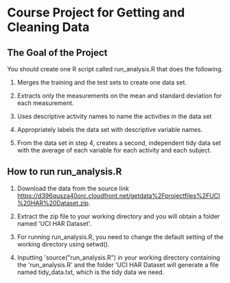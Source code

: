 # Course Project for Getting and Cleaning Data
## The Goal of the Project
You should create one R script called run_analysis.R that does the following. 

1. Merges the training and the test sets to create one data set.

2. Extracts only the measurements on the mean and standard deviation for each measurement. 

3. Uses descriptive activity names to name the activities in the data set

4. Appropriately labels the data set with descriptive variable names. 

5. From the data set in step 4, creates a second, independent tidy data set with the average of each variable for each activity and each subject.

## How to run run_analysis.R
1. Download the data from the source link https://d396qusza40orc.cloudfront.net/getdata%2Fprojectfiles%2FUCI%20HAR%20Dataset.zip.

2. Extract the zip file to your working directory and you will obtain a folder named 'UCI HAR Dataset'.

3. For running run_analysis.R, you need to change the default setting of the working directory using setwd().

4. Inputting 'source("run_analysis.R") in your working directory containing the 'run_analysis.R' and the folder 'UCI HAR Dataset will generate a file named tidy_data.txt, which is the tidy data we need.